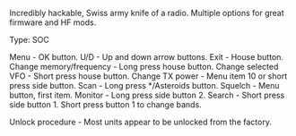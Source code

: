 Incredibly hackable, Swiss army knife of a radio.  Multiple options for great firmware and HF mods.



Type: SOC

Menu - OK button. 
U/D - Up and down arrow buttons.
Exit - House button.
Change memory/frequency - Long press house button.
Change selected VFO - Short press house button.
Change TX power - Menu item 10 or short press side button. 
Scan - Long press */Asteroids button.
Squelch - Menu button, first item.
Monitor - Long press side button 2.
Search - Short press side button 1.  Short press button 1 to change bands.



Unlock procedure - Most units appear to be unlocked from the factory.